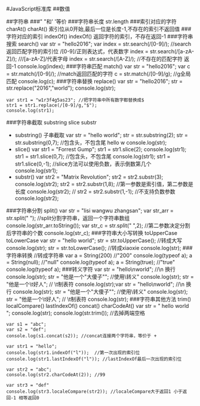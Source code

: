 #JavaScript标准库
##数值

##字符串
###" "和' '等价
###字符串长度 str.length 
###索引对应的字符 charAt()
    charAt() 索引位从0开始,最后一位是长度-1,不存在的索引不返回值
###字符对应的索引 indexOf()
    indexOf() 返回字符的索引，不存在返回-1
###字符串搜索 search()
    var str = "hello2016";
    var index = str.search(/[0-9]/); //search返回匹配字符的索引位 /[0-9]/正则表达式，代表数字
    index = str.search(/[a-zA-Z]/); ///[a-zA-Z]/代表字母
    index = str.search(/[A-Z]/);  //不存在的匹配字符 返回-1
    console.log(index);
###字符串匹配 match()
    var str = "hello2016";
    var c = str.match(/[0-9]/); //match返回匹配的字符
    c = str.match(/[0-9]/g); //g全局匹配
    console.log(c);
###字符串替换 replace()
    var str = "hello2016";
    str = str.replace("2016","world");
    console.log(str);

    var str1 = "w1r3f4g5as23"; //把字符串中所有数字都替换成$
    str1 = str1.replace(/[0-9]/g,"$");
    console.log(str1);
###字符串截取 substring slice substr
- substring() 子串截取
    var str = "hello world";
    str = str.substring(2);
    str = str.substring(0,7);  //包含头，不包含尾 hello w
    console.log(str);
- slice()
    var str1 = "Forrest Gump";
    str1 = str1.slice(2);
    console.log(str1);
    str1 = str1.slice(0,7);  //包含头，不包含尾
    console.log(str1);
    str1 = str1.slice(0,-1); //slice方法可以使用负数，表示倒数第几个
    console.log(str1);
- substr()
    var str2 = "Matrix Revolution";
    str2 = str2.substr(3);
    console.log(str2);
    str2 = str2.substr(1,8);  //第一参数是索引值，第二参数是长度
    console.log(str2);
   // str2 = str2.substr(1,-1);  //不支持负数参数
    console.log(str2);

###字符串分割 split()
    var str = "lisi wangwu zhangsan";
    var str_arr = str.split(" ");  //split分割字符串，返回一个字符串数组
    console.log(str_arr.toString());
    var str_c = str.split(" ",2);  //第二参数决定分割后字符串的个数
    console.log(str_c);
###字符串大小写转换 toUpperCase toLowerCase
    var str = "hello world";
    str = str.toUpperCase(); //转成大写
    console.log(str);
    str = str.toLowerCase(); //转成xiaoxie
    console.log(str);
###字符串转换
     //转成字符串
    var a = String(200) //"200"
    console.log(typeof a);
    a = String(null);  //"null"
    console.log(typeof a);
    a = String(true);  //"true"
    console.log(typeof a);
###转义字符
    var str = "hello\nworld"; //\n 换行
    console.log(str);
    str = "他是一个\"大傻子\""; //使用\转义"
    console.log(str);
    str = "他是一个\t好人";  // \t制表符
    console.log(str);var str = "hello\nworld"; //\n 换行
    console.log(str);
    str = "他是一个\"大傻子\""; //使用\转义"
    console.log(str);
    str = "他是一个\t好人";  // \t制表符
    console.log(str);
###字符串其他方法 trim() localCompare() lastIndexOf() concat() charCodeAt()
     var str = " hello world ";
    console.log(str);
    console.log(str.trim());  //去掉两端空格

    var s1 = "abc";
    var s2 = "def";
    console.log(s1.concat(s2)); //concat连接两个字符串，等价于 +

    var str1 = "hello";
    console.log(str1.indexOf("l"));  //第一次出现的索引位
    console.log(str1.lastIndexOf("l")); //lastIndexOf最后一次出现的索引位

    var str2 = "abc";
    console.log(str2.charCodeAt(2)); //99

    var str3 = "def"
    console.log(str3.localeCompare(str2)); //localeCompare大于返回1 小于返回-1 相等返回0





